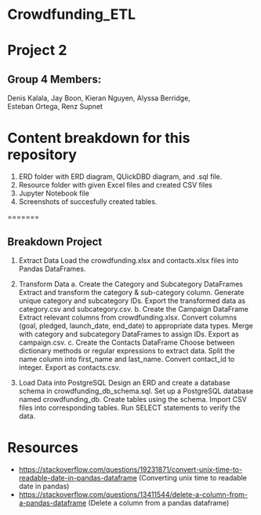 # Crowdfunding_ETL
Project 2
=======
## Group 4 Members:
Denis Kalala, 
Jay Boon, 
Kieran Nguyen, 
Alyssa Berridge,  
Esteban Ortega, 
Renz Supnet

# Content breakdown for this repository
1. ERD folder with ERD diagram, QUickDBD diagram, and .sql file.
2. Resource folder with given Excel files and created CSV files
3. Jupyter Notebook file
4. Screenshots of succesfully created tables.

=======
##  Breakdown Project
1. Extract Data
    Load the crowdfunding.xlsx and contacts.xlsx files into Pandas DataFrames.
2. Transform Data
   a. Create the Category and Subcategory DataFrames
    Extract and transform the category & sub-category column.
    Generate unique category and subcategory IDs.
    Export the transformed data as category.csv and subcategory.csv.
   b. Create the Campaign DataFrame
    Extract relevant columns from crowdfunding.xlsx.
    Convert columns (goal, pledged, launch_date, end_date) to appropriate data types.
    Merge with category and subcategory DataFrames to assign IDs.
    Export as campaign.csv.
   c. Create the Contacts DataFrame
    Choose between dictionary methods or regular expressions to extract data.
    Split the name column into first_name and last_name.
    Convert contact_id to integer.
    Export as contacts.csv.
   
4. Load Data into PostgreSQL
    Design an ERD and create a database schema in crowdfunding_db_schema.sql.
    Set up a PostgreSQL database named crowdfunding_db.
    Create tables using the schema.
    Import CSV files into corresponding tables.
    Run SELECT statements to verify the data.

# Resources 
- https://stackoverflow.com/questions/19231871/convert-unix-time-to-readable-date-in-pandas-dataframe (Converting unix time to readable date in pandas)
- https://stackoverflow.com/questions/13411544/delete-a-column-from-a-pandas-dataframe (Delete a column from a pandas dataframe)

